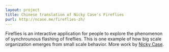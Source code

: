```yaml
---
layout: project
title: Chinese translation of Nicky Case's Fireflies
purl: http://ncase.me/fireflies-zh/
---
```


Fireflies is an interactive application for people to explore the phenomenon of synchrounous flashing of fireflies. This is one example of how big scale organization emerges from small scale behavior. More work by [Nicky Case](http://ncase.me).